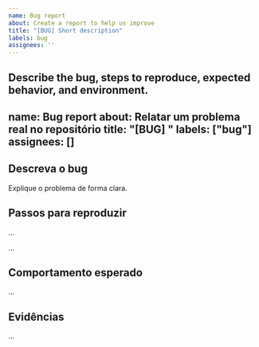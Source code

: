 ```yaml
---
name: Bug report
about: Create a report to help us improve
title: "[BUG] Short description"
labels: bug
assignees: ''
---
```


Describe the bug, steps to reproduce, expected behavior, and environment.
---
name: Bug report
about: Relatar um problema real no repositório
title: "[BUG] "
labels: ["bug"]
assignees: []
---

## Descreva o bug

Explique o problema de forma clara.

## Passos para reproduzir

...

...

## Comportamento esperado

...

## Evidências

...
